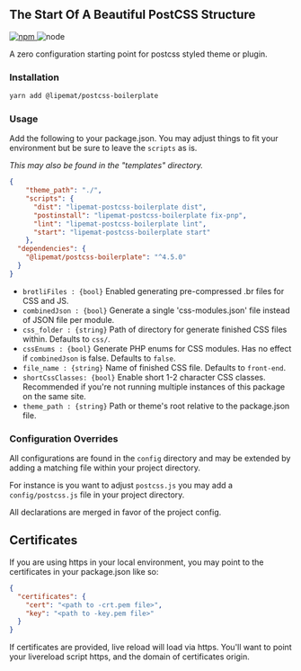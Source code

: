 ## The Start Of A Beautiful PostCSS Structure

<p>
<a href="https://www.npmjs.com/package/@lipemat/postcss-boilerplate">
<img alt="npm" src="https://img.shields.io/npm/v/@lipemat/postcss-boilerplate.svg">
</a>
    <img alt="node" src="https://img.shields.io/node/v/@lipemat/postcss-boilerplate.svg">
</p>


A zero configuration starting point for postcss styled theme or plugin.

### Installation
```bash
yarn add @lipemat/postcss-boilerplate
```
 
### Usage
Add the following to your package.json. You may adjust things to fit your environment but be sure to leave the `scripts` as is.

_This may also be found in the "templates" directory._

```json
{
    "theme_path": "./",
    "scripts": {
      "dist": "lipemat-postcss-boilerplate dist",
      "postinstall": "lipemat-postcss-boilerplate fix-pnp",
      "lint": "lipemat-postcss-boilerplate lint",
      "start": "lipemat-postcss-boilerplate start"
    },
  "dependencies": {
    "@lipemat/postcss-boilerplate": "^4.5.0"
  }
}

```
* `brotliFiles : {bool}` Enabled generating pre-compressed .br files for CSS and JS.
* `combinedJson : {bool}` Generate a single 'css-modules.json' file instead of JSON file per module.
* `css_folder : {string}` Path of directory for generate finished CSS files within. Defaults to `css/`.
* `cssEnums : {bool}` Generate PHP enums for CSS modules. Has no effect if `combinedJson` is false. Defaults to `false`.
* `file_name : {string}` Name of finished CSS file. Defaults to `front-end`.
* `shortCssClasses: {bool}` Enable short 1-2 character CSS classes. Recommended if you're not running multiple instances of this package on the same site.
* `theme_path : {string}` Path or theme's root relative to the package.json file.


### Configuration Overrides
All configurations are found in the `config` directory and may be extended by adding a matching file within your project directory.

For instance is you want to adjust `postcss.js` you may add a `config/postcss.js` file in your project directory.

All declarations are merged in favor of the project config.

## Certificates

If you are using https in your local environment, you may point to the certificates in your package.json like so:

```json
{
  "certificates": {
    "cert": "<path to -crt.pem file>",
    "key": "<path to -key.pem file>"
  }
}
```

If certificates are provided, live reload will load via https. You'll want to point your livereload script https, and the domain of certificates origin.
